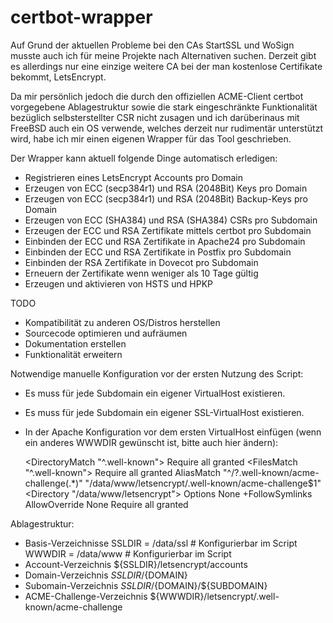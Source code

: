 # certbot-wrapper

Auf Grund der aktuellen Probleme bei den CAs StartSSL und WoSign musste auch ich für meine Projekte nach Alternativen suchen. Derzeit gibt es allerdings nur eine einzige weitere CA bei der man kostenlose Certifikate bekommt, LetsEncrypt.

Da mir persönlich jedoch die durch den offiziellen ACME-Client certbot vorgegebene Ablagestruktur sowie die stark eingeschränkte Funktionalität bezüglich selbsterstellter CSR nicht zusagen und ich darüberinaus mit FreeBSD auch ein OS verwende, welches derzeit nur rudimentär unterstützt wird, habe ich mir einen eigenen Wrapper für das Tool geschrieben.

Der Wrapper kann aktuell folgende Dinge automatisch erledigen:
* Registrieren eines LetsEncrypt Accounts pro Domain
* Erzeugen von ECC (secp384r1) und RSA (2048Bit) Keys pro Domain
* Erzeugen von ECC (secp384r1) und RSA (2048Bit) Backup-Keys pro Domain
* Erzeugen von ECC (SHA384) und RSA (SHA384) CSRs pro Subdomain
* Erzeugen der ECC und RSA Zertifikate mittels certbot pro Subdomain
* Einbinden der ECC und RSA Zertifikate in Apache24 pro Subdomain
* Einbinden der ECC und RSA Zertifikate in Postfix pro Subdomain
* Einbinden der RSA Zertifikate in Dovecot pro Subdomain
* Erneuern der Zertifikate wenn weniger als 10 Tage gültig
* Erzeugen und aktivieren von HSTS und HPKP

TODO
* Kompatibilität zu anderen OS/Distros herstellen
* Sourcecode optimieren und aufräumen
* Dokumentation erstellen
* Funktionalität erweitern

Notwendige manuelle Konfiguration vor der ersten Nutzung des Script:
* Es muss für jede Subdomain ein eigener VirtualHost existieren.
* Es muss für jede Subdomain ein eigener SSL-VirtualHost existieren.
* In der Apache Konfiguration vor dem ersten VirtualHost einfügen (wenn ein anderes WWWDIR gewünscht ist, bitte auch hier ändern):

	<DirectoryMatch "^\.well-known">
	    Require all granted
	</DirectoryMatch>
	<FilesMatch "^\.well-known">
	    Require all granted
	</FilesMatch>
	AliasMatch "^/?\.well-known/acme-challenge(.*)" "/data/www/letsencrypt/.well-known/acme-challenge$1"
	<Directory "/data/www/letsencrypt">
	    Options None +FollowSymlinks
	    AllowOverride None
	    Require all granted
	</Directory>

Ablagestruktur:
* Basis-Verzeichnisse
  SSLDIR = /data/ssl # Konfigurierbar im Script
  WWWDIR = /data/www # Konfigurierbar im Script
* Account-Verzeichnis
  ${SSLDIR}/letsencrypt/accounts
* Domain-Verzeichnis
  ${SSLDIR}/${DOMAIN}
* Subomain-Verzeichnis
  ${SSLDIR}/${DOMAIN}/${SUBDOMAIN}
* ACME-Challenge-Verzeichnis
  ${WWWDIR}/letsencrypt/.well-known/acme-challenge

